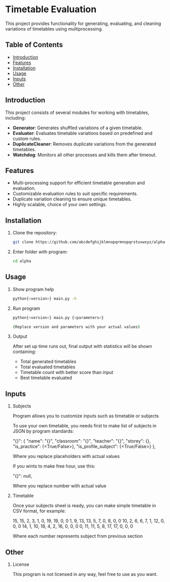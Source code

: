 # Timetable Evaluation

This project provides functionality for generating, evaluating, and cleaning variations of timetables using multiprocessing.

## Table of Contents

- [Introduction](#introduction)
- [Features](#features)
- [Installation](#installation)
- [Usage](#usage)
- [Inputs](#inputs)
- [Other](#Other)

## Introduction

This project consists of several modules for working with timetables, including:

- **Generator**: Generates shuffled variations of a given timetable.
- **Evaluator**: Evaluates timetable variations based on predefined and custom rules.
- **DuplicateCleaner**: Removes duplicate variations from the generated timetables.
- **Watchdog**: Monitors all other processes and kills them after timeout.

## Features

- Multi-processing support for efficient timetable generation and evaluation.
- Customizable evaluation rules to suit specific requirements.
- Duplicate variation cleaning to ensure unique timetables.
- Highly scalable, choice of your own settings.

## Installation

1. Clone the repository:

   ```bash
   git clone https://github.com/abcdefghijklmnopqrmnopqrstuvwxyz/alpha.git

2. Enter folder with program:

   ```bash
   cd alpha

## Usage

1. Show program help

   ```bash
   python{<version>} main.py -h

2. Run program

   ```bash
   python{<version>} main.py {<parameters>}

   (Replace version and parameters with your actual values)

3. Output

   After set up time runs out, final output with statistics will be shown containing:
      - Total generated timetables 
      - Total evaluated timetables
      - Timetable count with better score than input
      - Best timetable evaluated 

## Inputs

1. Subjects

   Program allows you to customize inputs such as timetable or subjects

   To use your own timetable, you needs first to make list of subjects in JSON by program standards:

   "{<number>}": {
    "name": "{<string>}",
    "classroom": "{<string>}",
    "teacher": "{<string>}",
    "storey": {<number>},
    "is_practice": {<True/False>},
    "is_profile_subject": {<True/False>}
   },

   Where you replace placeholders with actual values
   
   If you wints to make free hour, use this:

   "{<number>}": null,

   Where you replace number with actual value

2. Timetable

   Once your subjects sheel is ready, you can make simple timetable in CSV format, for example:

   15, 15, 2, 3, 1, 0, 19, 19, 0, 0
   1, 9, 13, 13, 5, 7, 0, 8, 0, 0
   10, 2, 6, 6, 7, 1, 12, 0, 0, 0
   14, 1, 10, 18, 4, 2, 16, 0, 0, 0
   0, 11, 11, 5, 8, 17, 17, 0, 0, 0

   Where each number represents subject from previous section

## Other

1. License

   This program is not licensed in any way, feel free to use as you want.
